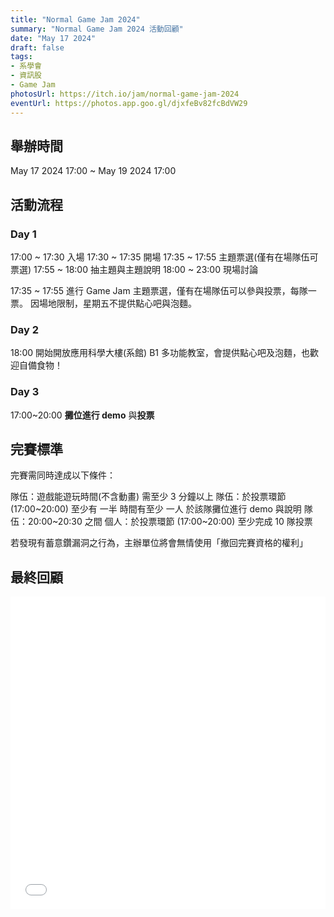 ```yaml
---
title: "Normal Game Jam 2024"
summary: "Normal Game Jam 2024 活動回顧"
date: "May 17 2024"
draft: false
tags:
- 系學會
- 資訊股
- Game Jam
photosUrl: https://itch.io/jam/normal-game-jam-2024
eventUrl: https://photos.app.goo.gl/djxfeBv82fcBdVW29
---
```


## 舉辦時間
May 17 2024 17:00 ~ May 19 2024 17:00

## 活動流程

### Day 1

17:00 ~ 17:30 入場
17:30 ~ 17:35 開場
17:35 ~ 17:55 主題票選(僅有在場隊伍可票選)
17:55 ~ 18:00 抽主題與主題說明
18:00 ~ 23:00 現場討論

17:35 ~ 17:55 進行 Game Jam 主題票選，僅有在場隊伍可以參與投票，每隊一票。
因場地限制，星期五不提供點心吧與泡麵。

### Day 2

18:00 開始開放應用科學大樓(系館) B1 多功能教室，會提供點心吧及泡麵，也歡迎自備食物！

### Day 3

17:00~20:00 **攤位進行 demo** 與**投票**

## 完賽標準

完賽需同時達成以下條件：

隊伍：遊戲能遊玩時間(不含動畫) 需至少 3 分鐘以上
隊伍：於投票環節 (17:00\~20:00) 至少有 一半 時間有至少 一人 於該隊攤位進行 demo 與說明
隊伍：20:00\~20:30 之間
個人：於投票環節 (17:00\~20:00) 至少完成 10 隊投票

若發現有蓄意鑽漏洞之行為，主辦單位將會無情使用「撤回完賽資格的權利」

## 最終回顧

<embed src="/review-source/Game-Jam-Closing.pdf" width="100%" height="500">